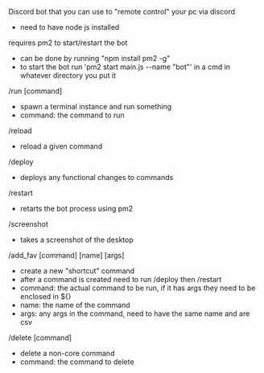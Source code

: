 Discord bot that you can use to "remote control" your pc via discord
- need to have node js installed

requires pm2 to start/restart the bot
- can be done by running "npm install pm2 -g"
- to start the bot run 'pm2 start main.js --name "bot"' in a cmd in whatever directory you put it

/run [command]
- spawn a terminal instance and run something
- command: the command to run

/reload
- reload a given command

/deploy
- deploys any functional changes to commands

/restart
- retarts the bot process using pm2

/screenshot
- takes a screenshot of the desktop

/add_fav [command] [name] [args]
- create a new "shortcut" command
- after a command is created need to run /deploy then /restart
- command: the actual command to be run, if it has args they need to be enclosed in ${}
- name: the name of the command
- args: any args in the command, need to have the same name and are csv

/delete [command]
- delete a non-core command
- command: the command to delete
